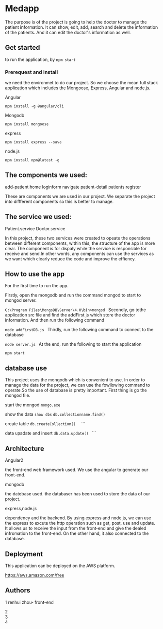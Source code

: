 # Medapp 
The purpose is of the project is going to help the doctor to manage the patient information. It can show, edit, add, search and delete the information of the patients. And it can edit the doctor's information as well.
## Get started
to run the application, by 
```npm start```
### Prerequest and install
we need the environmet to do our project. So we choose the mean full stack application which includes the Mongoose, Express, Angular and node.js. 

Angular

```npm install -g @angular/cli```

Mongodb

```npm install mongoose```

express

 ```npm install express --save```

node.js

```npm install npm@latest -g```

## The components we used:
 add-patient
 home
 loginform
 navigate
 patient-detail
 patients
 register
 
 These are components we are used in our project.  We separate the project into diffferent components so this is better to manage.
## The service we used:
Patient.service
Doctor.service

In this project, these two services were created to opeate the operations between different components, within this, the structure of the app is more clear. The component is for dispaly while the service is responsible for receive and send.In other words, any components can use the services as we want which clearly reduce the code and improve the effiency.
## How to use the app
For the first time to run the app.

Firstly, open the mongodb and run the command mongod to start to mongod server.

 ```C:\Program Files\MongoDB\Server\4.0\bin>mongod ```
 Secondly, go tothe application src file and find the addFirst.js which store the doctor information. And then run the following command
 
  ```node addFirstDB.js ```
 Thirdly, run the following command to connect to the database
 
  ```node server.js ```
At the end, run the following to start the application

 ```npm start ```
## database use
This project uses the mongodb which is convenient to use. In order to manage the data for the project, we can use the fowllowing command to operate.So the use of database is pretty important. First thing is go the mongod file.

start the mongod 
```mongo.exe```

show the data
```show dbs```
```db.collectionname.find()```

create table
 ```db.createCollection()  ``` ```
 
 data upadate and insert
 ```db.data.update() ``` ```
 

   ## Architecture
 Angular2
 
 the front-end web framework used. We use the angular to generate our front-end.
 
 mongodb
 
 the datebase used. the databaser has been used to store the data of our project.
 
 express,node.js
 
 dependency and the backend. By using express and node.js, we can use the express to excute the http operation such as get, post, use and update. It allows us to receive the input from the front-end and give the dealed infromation to the front-end. On the other hand, it also connected to the database.
 
 ## Deployment
 This application can be deployed on the AWS platform. 
 
 https://aws.amazon.com/free
 ## Authors
1 renhui zhou- front-end

 2           
  3          
   4         
 
